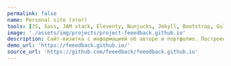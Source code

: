 ```yaml
---
permalink: false
name: Personal site (этот)
tools: [JS, Sass, JAM stack, Eleventy, Nunjucks, Jekyll, Bootstrap, Gulp, responsive design, Masonry layout]
image: './assets/img/projects/project-feeedback.github.io'
description: Сайт-визитка с информацией об авторе и портфолио. Построен на JAM стеке статическим генератором Eleventy (мигрировал с Jekyll), с переработанной темой. Адаптивный и доступный дизайн.
demo_url: 'https://feeedback.github.io/'
source_url: 'https://github.com/feeedback/feeedback.github.io'
---
```


